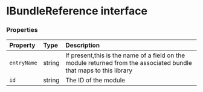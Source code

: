 # IBundleReference interface








### Properties

| Property	   | Type	| Description|
|:-------------|:-------|:-----------|
|`entryName`      | string | If present,this is the name of a field on the module returned from the associated bundle that maps to  this library |
|`id`      | string | The ID of the module |





